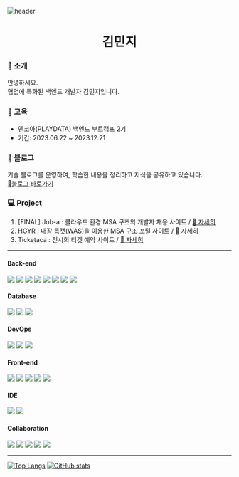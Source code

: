 ![header](https://capsule-render.vercel.app/api?type=wave&color=auto&height=300&section=header&text=hazzokko%20&fontSize=70)
<h1 align="center"> 김민지 </h1>

<h3>👋 소개</h3>
안녕하세요.<br>
협업에 특화된 백엔드 개발자 김민지입니다.<br>

<h3>📝 교육</h3>
<ul>
	<li>엔코아(PLAYDATA) 백엔드 부트캠프 2기</li>
	<li>기간: 2023.06.22 ~ 2023.12.21</li>
</ul>

<h3>📕 블로그</h3>
기술 블로그를 운영하여, 학습한 내용을 정리하고 지식을 공유하고 있습니다.<br>
<a href="https://hazzokko.tistory.com/">🔎블로그 바로가기</a>

<h3>💻 Project</h3>
<ol>
	<li>[FINAL] Job-a : 클라우드 환경 MSA 구조의 개발자 채용 사이트 / <a href="https://github.com/hazzokko/user-service">👀 자세히</a></li>
 	<li>HGYR : 내장 톰캣(WAS)을 이용한 MSA 구조 포털 사이트 / <a href="https://github.com/hazzokko/nonsan">👀 자세히</a></li>
 	<li>Ticketaca : 전시회 티켓 예약 사이트 / <a href="https://github.com/hazzokko/ticketaca">👀 자세히</a></li>
</ol>

<hr>

<div align>
  <h4> Back-end </h4>
	<img src="https://img.shields.io/badge/Java-007396?style=flat&logo=coffeescript&logoColor=white" />
	<img src="https://img.shields.io/badge/Spring-6DB33F?style=flat&logo=Spring&logoColor=white" />
	<img src="https://img.shields.io/badge/SpringBoot-6DB33F?style=flat&logo=SpringBoot&logoColor=white" />
  <img src="https://img.shields.io/badge/SpringMVC-6DB33F?style=flat&logo=SpringMVC&logoColor=white" />
  <img src="https://img.shields.io/badge/SpringDataJPA-6DB33F?style=flat&logo=SpringDataJPA&logoColor=white" />
  <img src="https://img.shields.io/badge/MyBatis-4A154B?style=flat&logo=birdscript&logoColor=white" />
  <img src="https://img.shields.io/badge/QueryDSL-2490D7?style=flat&logo=QueryDSL&logoColor=white" />
  <img src="https://img.shields.io/badge/Junit5-DD344C?style=flat&logo=Junit5&logoColor=white" />
</div>

<div align>
  <h4> Database </h4>
	<img src="https://img.shields.io/badge/MySQL-0D597F?style=flat&logo=MySQL&logoColor=white" />
	<img src="https://img.shields.io/badge/Oracle-DD0700?style=flat&logo=Oracle&logoColor=white" />
	<img src="https://img.shields.io/badge/MariaDB-F05032?style=flat&logo=MariaDB&logoColor=white" />
</div>

<div align>
  <h4> DevOps </h4>
	<img src="https://img.shields.io/badge/Docker-003DFF?style=flat&logo=Docker&logoColor=white" />
	<img src="https://img.shields.io/badge/AmazonRDS-527FFF?style=flat&logo=AmazonRDS&logoColor=white" />
	<img src="https://img.shields.io/badge/AmazonEC2-FF9900?style=flat&logo=AmazonEC2&logoColor=white" />
</div>

<div align>
  <h4> Front-end </h4>
  <img src="https://img.shields.io/badge/Thymeleaf-006600?style=flat&logo=Thymeleaf&logoColor=white" />
  <img src="https://img.shields.io/badge/jQuery-0769AD?style=flat&logo=jquery&logoColor=white" />
	<img src="https://img.shields.io/badge/JavaScript-F7DF1E?style=flat&logo=JavaScript&logoColor=white" />
  <img src="https://img.shields.io/badge/HTML5-E34F26?style=flat&logo=HTML5&logoColor=white" />
  <img src="https://img.shields.io/badge/CSS3-003DFF?style=flat&logo=CSS3&logoColor=white" />
</div>

<div align>
  <h4> IDE </h4>
  <img src="https://img.shields.io/badge/intelliJ-000000?style=flat&logo=intellijidea&logoColor=white" />
	<img src="https://img.shields.io/badge/eclipse-2C2255?style=flat&logo=eclipseide&logoColor=white" />
</div>

<div align>
  <h4> Collaboration </h4>
	<img src="https://img.shields.io/badge/Slack-4A154B?style=flat&logo=Slack&logoColor=white" />
	<img src="https://img.shields.io/badge/Notion-000000?style=flat&logo=Notion&logoColor=white" />
	<img src="https://img.shields.io/badge/Git-F05032?style=flat&logo=Git&logoColor=white" />
  <img src="https://img.shields.io/badge/Github-181717?style=flat&logo=SpringBoot&logoColor=white" />
  <img src="https://img.shields.io/badge/Figma-F24E1E?style=flat&logo=Figma&logoColor=white" />
</div>

<hr>

[![Top Langs](https://github-readme-stats.vercel.app/api/top-langs/?username=hazzokko&langs_count=8)](https://github.com/hazzokko/github-readme-stats)
[![GitHub stats](https://github-readme-stats.vercel.app/api?username=hazzokko)](https://github.com/hazzokko/github-readme-stats)


<!--
**hazzokko/hazzokko** is a ✨ _special_ ✨ repository because its `README.md` (this file) appears on your GitHub profile.

Here are some ideas to get you started:

- 🔭 I’m currently working on ...
- 🌱 I’m currently learning ...
- 👯 I’m looking to collaborate on ...
- 🤔 I’m looking for help with ...
- 💬 Ask me about ...
- 📫 How to reach me: ...
- 😄 Pronouns: ...
- ⚡ Fun fact: ...
-->
